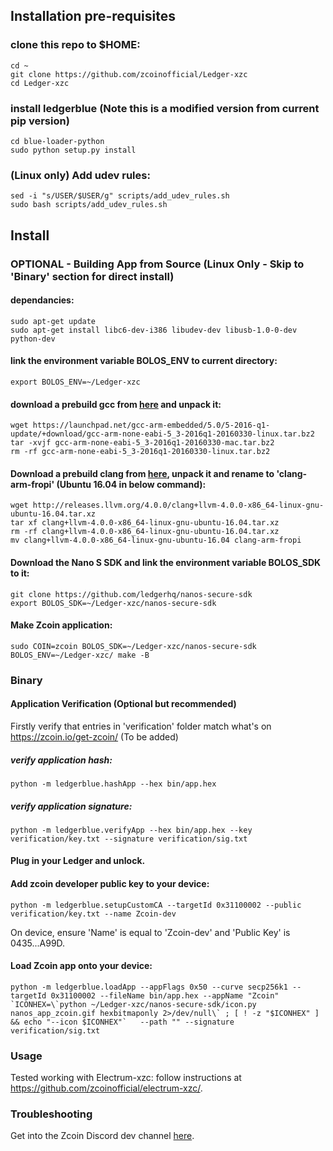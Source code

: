 
## Installation pre-requisites

### clone this repo to $HOME:
    cd ~
    git clone https://github.com/zcoinofficial/Ledger-xzc
    cd Ledger-xzc

### install ledgerblue (Note this is a modified version from current pip version)
    cd blue-loader-python
    sudo python setup.py install

### (Linux only) Add udev rules:
    sed -i "s/USER/$USER/g" scripts/add_udev_rules.sh
    sudo bash scripts/add_udev_rules.sh

## Install

### OPTIONAL - Building App from Source (Linux Only - Skip to 'Binary' section for direct install)

 #### dependancies:
    sudo apt-get update
    sudo apt-get install libc6-dev-i386 libudev-dev libusb-1.0-0-dev python-dev

  #### link the environment variable BOLOS_ENV to current directory:
    export BOLOS_ENV=~/Ledger-xzc

  #### download a prebuild gcc from [here](https://launchpad.net/gcc-arm-embedded/+milestone/5-2016-q1-update) and unpack it:
    wget https://launchpad.net/gcc-arm-embedded/5.0/5-2016-q1-update/+download/gcc-arm-none-eabi-5_3-2016q1-20160330-linux.tar.bz2
    tar -xvjf gcc-arm-none-eabi-5_3-2016q1-20160330-mac.tar.bz2
    rm -rf gcc-arm-none-eabi-5_3-2016q1-20160330-linux.tar.bz2

  #### Download a prebuild clang from [here](http://releases.llvm.org/download.html#4.0.0), unpack it and rename to 'clang-arm-fropi' (Ubuntu 16.04 in below command):
    wget http://releases.llvm.org/4.0.0/clang+llvm-4.0.0-x86_64-linux-gnu-ubuntu-16.04.tar.xz
    tar xf clang+llvm-4.0.0-x86_64-linux-gnu-ubuntu-16.04.tar.xz
    rm -rf clang+llvm-4.0.0-x86_64-linux-gnu-ubuntu-16.04.tar.xz
    mv clang+llvm-4.0.0-x86_64-linux-gnu-ubuntu-16.04 clang-arm-fropi

   #### Download the Nano S SDK and link the environment variable BOLOS_SDK to it:
    git clone https://github.com/ledgerhq/nanos-secure-sdk
    export BOLOS_SDK=~/Ledger-xzc/nanos-secure-sdk

 #### Make Zcoin application:
    sudo COIN=zcoin BOLOS_SDK=~/Ledger-xzc/nanos-secure-sdk BOLOS_ENV=~/Ledger-xzc/ make -B

### Binary

#### Application Verification (Optional but recommended)
 Firstly verify that entries in 'verification' folder match what's on https://zcoin.io/get-zcoin/ (To be added)
##### verify application hash:
    python -m ledgerblue.hashApp --hex bin/app.hex

##### verify application signature:
    python -m ledgerblue.verifyApp --hex bin/app.hex --key verification/key.txt --signature verification/sig.txt

#### Plug in your Ledger and unlock.

#### Add zcoin developer public key to your device:
    python -m ledgerblue.setupCustomCA --targetId 0x31100002 --public verification/key.txt --name Zcoin-dev
On device,  ensure 'Name' is equal to 'Zcoin-dev' and 'Public Key' is 0435...A99D.

#### Load Zcoin app onto your device:
    python -m ledgerblue.loadApp --appFlags 0x50 --curve secp256k1 --targetId 0x31100002 --fileName bin/app.hex --appName "Zcoin" `ICONHEX=\`python ~/Ledger-xzc/nanos-secure-sdk/icon.py nanos_app_zcoin.gif hexbitmaponly 2>/dev/null\` ; [ ! -z "$ICONHEX" ] && echo "--icon $ICONHEX"`   --path "" --signature verification/sig.txt

### Usage

Tested working with Electrum-xzc: follow instructions at https://github.com/zcoinofficial/electrum-xzc/.

### Troubleshooting

Get into the Zcoin Discord dev channel [here](https://discordapp.com/channels/358305508849090560/368817851143815178).

